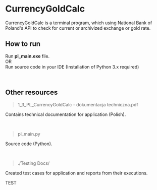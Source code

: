 # CurrencyGoldCalc

CurrencyGoldCalc is a terminal program, which using National Bank of Poland's API to check for current or archivized exchange or gold rate.

## How to run

Run **pl_main.exe** file.
<br>
OR
<br>
Run source code in your IDE (Installation of Python 3.x required)

<br>

## Other resources

>1_3_PL_CurrencyGoldCalc - dokumentacja techniczna.pdf

Contains technical documentation for application (Polish).

<br>

>pl_main.py

Source code (Python).

<br>

>./Testing Docs/

Created test cases for application and reports from their executions.
<br>

TEST